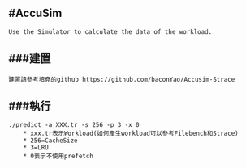 #AccuSim
---
	Use the Simulator to calculate the data of the workload.


###建置
---
	建置請參考培堯的github https://github.com/baconYao/Accusim-Strace


###執行 
--- 
	./predict -a XXX.tr -s 256 -p 3 -x 0
		* xxx.tr表示Workload(如何產生workload可以參考Filebench和Strace)
		* 256=CacheSize
		* 3=LRU
		* 0表示不使用prefetch 
	